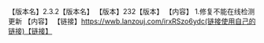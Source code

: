 【版本名】2.3.2【版本名】
【版本】232【版本】
【内容】
1.修复不能在线检测更新
【内容】
【链接】https://wwb.lanzouj.com/irxRSzo6ydc(链接使用自己的链接)【链接】
